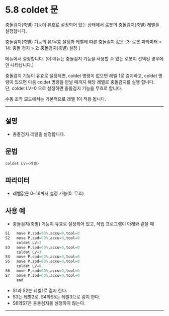 ﻿# 5.8 coldet 문

충돌검지(축별) 기능이 유효로 설정되어 있는 상태에서 로봇의 충돌검지(축별) 레벨을 설정합니다. 

충돌검지(축별) 기능의 유/무효 설정과 레벨에 따른 충돌검지 값은 \[3: 로봇 파라미터 &gt; 14: 충돌 검지 &gt; 2: 충돌검지(축별) 설정 \] 

메뉴에서 설정합니다. (이 메뉴는 충돌검지 기능을 사용할 수 있는 로봇이 선택된 경우에만 나타납니다.)


충돌검지 기능이 유효로 설정되면, coldet 명령이 없으면 레벨 1로 검지하고, coldet 명령이 있으면 다음 coldet 명령을 만날 때까지 해당 레벨로 충돌검지를 실행 합니다.<br>
 단, coldet LV=0 으로 설정하면 충돌검지 기능을 무효로 합니다.  

수동 조작 모드에서는 기본적으로 레벨 1이 적용 됩니다. 

--- 

## 설명 
* 충돌검지 레벨을 설정합니다. 


## 문법 
```python
coldet LV=<레벨> 
```

## 파라미터 
* 레벨값은 0~16까지 설정 가능(0: 무효)


## 사용 예 
* 충돌검지(축별) 기능이 유효로 설정되어 있고, 작업 프로그램이 아래와 같을 때  

```python
S1   move P,spd=60%,accu=0,tool=0
S2   move P,spd=60%,accu=0,tool=0
     coldet LV=2
S3   move P,spd=60%,accu=0,tool=0
     coldet LV=3
S4   move P,spd=60%,accu=0,tool=0
S5   move P,spd=60%,accu=0,tool=0
     coldet LV=0
S6   move P,spd=60%,accu=0,tool=0
S7   move P,spd=60%,accu=0,tool=0
     end 
```
* S1과 S2는 레벨1로 검지 한다. 
* S3는 레벨2로, S4와S5는 레벨3으로 검지 한다.  
* S6와S7은 충돌검지를 실행하지 않는다.   

--- 
